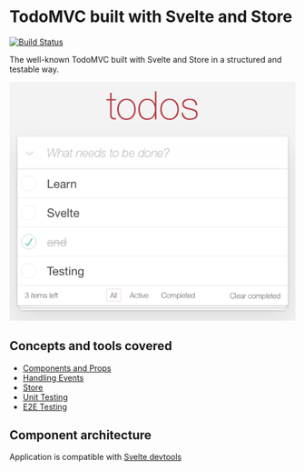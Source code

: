 # TodoMVC built with Svelte and Store

[![Build Status](https://travis-ci.org/blacksonic/todomvc-svelte.svg?branch=master)](https://travis-ci.org/blacksonic/todomvc-svelte)

The well-known TodoMVC built with Svelte and Store in a structured and testable way.

![TodoMVC Svelte](./images/screenshot.png "TodoMVC Svelte")

## Concepts and tools covered

- [Components and Props](https://svelte.dev/tutorial/declaring-props)
- [Handling Events](https://svelte.dev/tutorial/component-events)
- [Store](https://svelte.dev/tutorial/writable-stores)
- [Unit Testing](https://github.com/testing-library/svelte-testing-library)
- [E2E Testing](https://www.cypress.io/)

## Component architecture

Application is compatible with [Svelte devtools](https://chrome.google.com/webstore/detail/svelte-devtools/ckolcbmkjpjmangdbmnkpjigpkddpogn)
